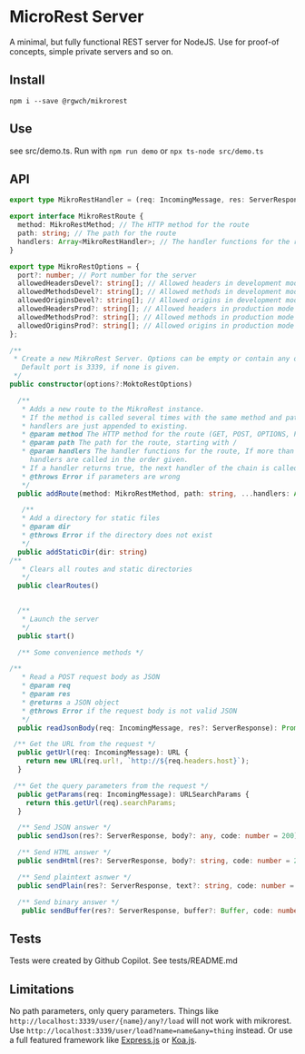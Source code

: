 # MicroRest Server

A minimal, but fully functional REST server for NodeJS.
Use for proof-of concepts, simple private servers and so on.

## Install

`npm i --save @rgwch/mikrorest`

## Use

see src/demo.ts. Run with `npm run demo` or `npx ts-node src/demo.ts`

## API

``` typescript
export type MikroRestHandler = (req: IncomingMessage, res: ServerResponse) => Promise<boolean>;

export interface MikroRestRoute {
  method: MikroRestMethod; // The HTTP method for the route
  path: string; // The path for the route
  handlers: Array<MikroRestHandler>; // The handler functions for the route
}

export type MikroRestOptions = {
  port?: number; // Port number for the server
  allowedHeadersDevel?: string[]; // Allowed headers in development mode
  allowedMethodsDevel?: string[]; // Allowed methods in development mode
  allowedOriginsDevel?: string[]; // Allowed origins in development mode
  allowedHeadersProd?: string[]; // Allowed headers in production mode
  allowedMethodsProd?: string[]; // Allowed methods in production mode
  allowedOriginsProd?: string[]; // Allowed origins in production mode
};

/**
 * Create a new MikroRest Server. Options can be empty or contain any of the above parameters.
   Default port is 3339, if none is given.
 */
public constructor(options?:MoktoRestOptions)

  /**
   * Adds a new route to the MikroRest instance. 
   * If the method is called several times with the same method and path, 
   * handlers are just appended to existing.
   * @param method The HTTP method for the route (GET, POST, OPTIONS, PUT, DELETE)
   * @param path The path for the route, starting with /
   * @param handlers The handler functions for the route, If more than one handler is supplied,
     handlers are called in the order given.
   * If a handler returns true, the next handler of the chain is called, else the call is terminated
   * @throws Error if parameters are wrong
   */
  public addRoute(method: MikroRestMethod, path: string, ...handlers: Array<MikroRestHandler>)

   /**
   * Add a directory for static files
   * @param dir 
   * @throws Error if the directory does not exist
   */
  public addStaticDir(dir: string) 
/**
   * Clears all routes and static directories
   */
  public clearRoutes() 

   
  /**
   * Launch the server
   */
  public start()

  /** Some convenience methods */

/**
   * Read a POST request body as JSON
   * @param req 
   * @param res 
   * @returns a JSON object
   * @throws Error if the request body is not valid JSON
   */
  public readJsonBody(req: IncomingMessage, res?: ServerResponse): Promise<any> 

 /** Get the URL from the request */
  public getUrl(req: IncomingMessage): URL {
    return new URL(req.url!, `http://${req.headers.host}`);
  }

 /** Get the query parameters from the request */
  public getParams(req: IncomingMessage): URLSearchParams {
    return this.getUrl(req).searchParams;
  }

  /** Send JSON answer */
  public sendJson(res?: ServerResponse, body?: any, code: number = 200)

  /** Send HTML answer */
  public sendHtml(res?: ServerResponse, body?: string, code: number = 200)

  /** Send plaintext asnwer */
  public sendPlain(res?: ServerResponse, text?: string, code: number = 200)

  /** Send binary answer */
   public sendBuffer(res?: ServerResponse, buffer?: Buffer, code: number = 200, contentType: string = "application/octet-stream") 
```
  
## Tests

Tests were created by Github Copilot. See tests/README.md

## Limitations

No path parameters, only query parameters. Things like `http://localhost:3339/user/{name}/any?/load` will not work with mikrorest. Use `http://localhost:3339/user/load?name=name&any=thing` instead. 
Or use a full featured framework like [Express.js](https://expressjs.com/) or [Koa.js](https://koajs.com/#introduction).
